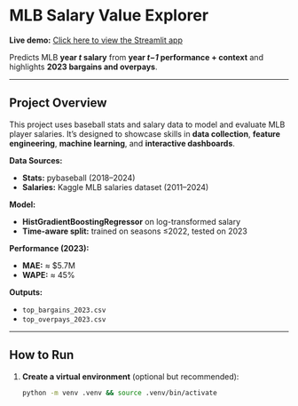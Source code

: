 # MLB Salary Value Explorer

**Live demo:** [Click here to view the Streamlit app](https://mlb-salary-value-mnzenriikbeqp4lmqqtdnz.streamlit.app/)

Predicts MLB **year _t_ salary** from **year _t−1_ performance + context** and highlights **2023 bargains and overpays**.


---

## Project Overview

This project uses baseball stats and salary data to model and evaluate MLB player salaries. It’s designed to showcase skills in **data collection**, **feature engineering**, **machine learning**, and **interactive dashboards**.

**Data Sources:**
- **Stats:** pybaseball (2018–2024)
- **Salaries:** Kaggle MLB salaries dataset (2011–2024)

**Model:**
- **HistGradientBoostingRegressor** on log-transformed salary
- **Time-aware split:** trained on seasons ≤2022, tested on 2023

**Performance (2023):**
- **MAE:** ≈ $5.7M  
- **WAPE:** ≈ 45%

**Outputs:**
- `top_bargains_2023.csv`
- `top_overpays_2023.csv`

---

## How to Run

1. **Create a virtual environment** (optional but recommended):
   ```bash
   python -m venv .venv && source .venv/bin/activate